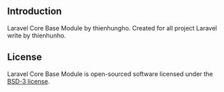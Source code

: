 ## Introduction

Laravel Core Base Module by thienhungho. Created for all project Laravel write by thienhunho.

## License

Laravel Core Base Module is open-sourced software licensed under the [BSD-3 license](LICENSE.md).
